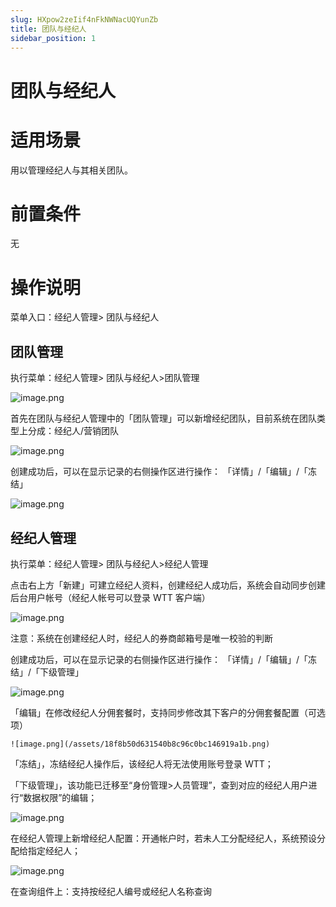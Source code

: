 ```yaml
---
slug: HXpow2zeIif4nFkNWNacUQYunZb
title: 团队与经纪人
sidebar_position: 1
---
```



# 团队与经纪人


# 适用场景


用以管理经纪人与其相关团队。


# 前置条件


无


# 操作说明


菜单入口：经纪人管理> 团队与经纪人


## 团队管理


执行菜单：经纪人管理> 团队与经纪人>团队管理


![image.png](/assets/70dd20e5621c3b9eac0ccb2705365391.png)


首先在团队与经纪人管理中的「团队管理」可以新增经纪团队，目前系统在团队类型上分成：经纪人/营销团队


![image.png](/assets/78e12490f74b6c87123ba314dffbff1a.png)


创建成功后，可以在显示记录的右侧操作区进行操作： 「详情」/「编辑」/「冻结」


![image.png](/assets/bf4ab8e3a91afc6020c57d6a9c3a468d.png)


## 经纪人管理


执行菜单：经纪人管理> 团队与经纪人>经纪人管理


点击右上方「新建」可建立经纪人资料，创建经纪人成功后，系统会自动同步创建后台用户帐号（经纪人帐号可以登录 WTT 客户端）


![image.png](/assets/8481c9791928f2d49f2c18b2655e1411.png)


注意：系统在创建经纪人时，经纪人的券商邮箱号是唯一校验的判断


创建成功后，可以在显示记录的右侧操作区进行操作： 「详情」/「编辑」/「冻结」/「下级管理」


![image.png](/assets/d5b33583657b6f448b464f80095d0c23.png)


「编辑」在修改经纪人分佣套餐时，支持同步修改其下客户的分佣套餐配置（可选项）


    ![image.png](/assets/18f8b50d631540b8c96c0bc146919a1b.png)


「冻结」，冻结经纪人操作后，该经纪人将无法使用账号登录 WTT；


「下级管理」，该功能已迁移至“身份管理>人员管理”，查到对应的经纪人用户进行“数据权限”的编辑；


![image.png](/assets/67cc0d1daeb88e0e1b45adc13495a86c.png)


在经纪人管理上新增经纪人配置：开通帐户时，若未人工分配经纪人，系统预设分配给指定经纪人；


![image.png](/assets/4e5d9f3b32373f9dc157ee004bd5c2cc.png)


在查询组件上：支持按经纪人编号或经纪人名称查询

